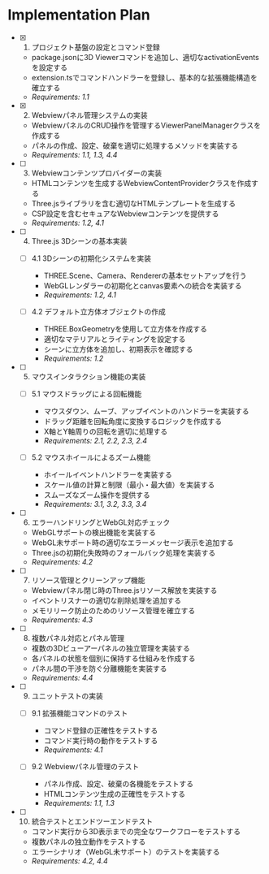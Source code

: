 # Implementation Plan

- [x] 1. プロジェクト基盤の設定とコマンド登録
  - package.jsonに3D Viewerコマンドを追加し、適切なactivationEventsを設定する
  - extension.tsでコマンドハンドラーを登録し、基本的な拡張機能構造を確立する
  - _Requirements: 1.1_

- [x] 2. Webviewパネル管理システムの実装
  - WebviewパネルのCRUD操作を管理するViewerPanelManagerクラスを作成する
  - パネルの作成、設定、破棄を適切に処理するメソッドを実装する
  - _Requirements: 1.1, 1.3, 4.4_

- [ ] 3. Webviewコンテンツプロバイダーの実装
  - HTMLコンテンツを生成するWebviewContentProviderクラスを作成する
  - Three.jsライブラリを含む適切なHTMLテンプレートを生成する
  - CSP設定を含むセキュアなWebviewコンテンツを提供する
  - _Requirements: 1.2, 4.1_

- [ ] 4. Three.js 3Dシーンの基本実装
  - [ ] 4.1 3Dシーンの初期化システムを実装
    - THREE.Scene、Camera、Rendererの基本セットアップを行う
    - WebGLレンダラーの初期化とcanvas要素への統合を実装する
    - _Requirements: 1.2, 4.1_

  - [ ] 4.2 デフォルト立方体オブジェクトの作成
    - THREE.BoxGeometryを使用して立方体を作成する
    - 適切なマテリアルとライティングを設定する
    - シーンに立方体を追加し、初期表示を確認する
    - _Requirements: 1.2_

- [ ] 5. マウスインタラクション機能の実装
  - [ ] 5.1 マウスドラッグによる回転機能
    - マウスダウン、ムーブ、アップイベントのハンドラーを実装する
    - ドラッグ距離を回転角度に変換するロジックを作成する
    - X軸とY軸周りの回転を適切に処理する
    - _Requirements: 2.1, 2.2, 2.3, 2.4_

  - [ ] 5.2 マウスホイールによるズーム機能
    - ホイールイベントハンドラーを実装する
    - スケール値の計算と制限（最小・最大値）を実装する
    - スムーズなズーム操作を提供する
    - _Requirements: 3.1, 3.2, 3.3, 3.4_

- [ ] 6. エラーハンドリングとWebGL対応チェック
  - WebGLサポートの検出機能を実装する
  - WebGL未サポート時の適切なエラーメッセージ表示を追加する
  - Three.jsの初期化失敗時のフォールバック処理を実装する
  - _Requirements: 4.2_

- [ ] 7. リソース管理とクリーンアップ機能
  - Webviewパネル閉じ時のThree.jsリソース解放を実装する
  - イベントリスナーの適切な削除処理を追加する
  - メモリリーク防止のためのリソース管理を確立する
  - _Requirements: 4.3_

- [ ] 8. 複数パネル対応とパネル管理
  - 複数の3Dビューアーパネルの独立管理を実装する
  - 各パネルの状態を個別に保持する仕組みを作成する
  - パネル間の干渉を防ぐ分離機能を実装する
  - _Requirements: 4.4_

- [ ] 9. ユニットテストの実装
  - [ ] 9.1 拡張機能コマンドのテスト
    - コマンド登録の正確性をテストする
    - コマンド実行時の動作をテストする
    - _Requirements: 4.1_

  - [ ] 9.2 Webviewパネル管理のテスト
    - パネル作成、設定、破棄の各機能をテストする
    - HTMLコンテンツ生成の正確性をテストする
    - _Requirements: 1.1, 1.3_

- [ ] 10. 統合テストとエンドツーエンドテスト
  - コマンド実行から3D表示までの完全なワークフローをテストする
  - 複数パネルの独立動作をテストする
  - エラーシナリオ（WebGL未サポート）のテストを実装する
  - _Requirements: 4.2, 4.4_